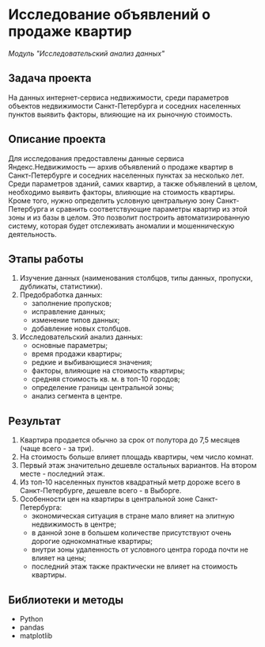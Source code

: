 # Исследование объявлений о продаже квартир

_Модуль "Исследовательский анализ данных"_


## Задача проекта

На данных интернет-сервиса недвижимости, среди параметров объектов недвижимости Санкт-Петербурга и соседних населенных пунктов выявить факторы, влияющие на их рыночную стоимость.


## Описание проекта

Для исследования предоставлены данные сервиса Яндекc.Недвижимость — архив объявлений о продаже квартир в Санкт-Петербурге и соседних населенных пунктах за несколько лет. 
Среди параметров зданий, самих квартир, а также объявлений в целом, необходимо выявить факторы, влияющие на стоимость квартиры. 
Кроме того, нужно определить условную центральную зону Санкт-Петербурга и сравнить соответствующие параметры квартир из этой зоны и из базы в целом. 
Это позволит построить автоматизированную систему, которая будет отслеживать аномалии и мошенническую деятельность.


## Этапы работы

1.  Изучение данных (наименования столбцов, типы данных, пропуски, дубликаты, статистики).
2.  Предобработка данных:
    - заполнение пропусков;
    - исправление данных;
    - изменение типов данных;
    - добавление новых столбцов.
3.  Исследовательский анализ данных:
    - основные параметры;
    - время продажи квартиры;
    - редкие и выбивающиеся значения;
    - факторы, влияющие на стоимость квартиры;
    - средняя стоимость кв. м. в топ-10 городов;
    - определение границы центральной зоны;
    - анализ сегмента в центре.

## Результат


1. Квартира продается обычно за срок от полутора до 7,5 месяцев (чаще всего - за три).
2. На стоимость больше влияет площадь квартиры, чем число комнат.
3. Первый этаж значительно дешевле остальных вариантов. На втором месте - последний этаж.
4. Из топ-10 населенных пунктов квадратный метр дороже всего в Санкт-Петербурге, дешевле всего - в Выборге.
5. Особенности цен на квартиры в центральной зоне Санкт-Петербурга:
    - экономическая ситуация в стране мало влияет на элитную недвижимость в центре;
    - в данной зоне в большем количестве присутствуют очень дорогие однокомнатные квартиры;
    - внутри зоны удаленность от условного центра города почти не влияет на цены;
    - последний этаж также практически не влияет на стоимость квартиры.


## Библиотеки и методы

- Python
- pandas
- matplotlib
